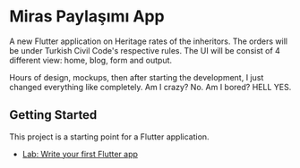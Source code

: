 # Miras Paylaşımı App 

A new Flutter application on Heritage rates of the inheritors. The orders will be under Turkish Civil Code's respective rules.
The UI will be consist of 4 different view: home, blog, form and output.

Hours of design, mockups, then after starting the development, I just changed everything like completely.
Am I crazy? No. Am I bored? HELL YES.

## Getting Started

This project is a starting point for a Flutter application.
- [Lab: Write your first Flutter app](https://flutter.dev/docs/get-started/codelab)

